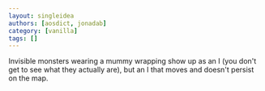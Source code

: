 ```yaml
---
layout: singleidea
authors: [aosdict, jonadab]
category: [vanilla]
tags: []
---
```

Invisible monsters wearing a mummy wrapping show up as an I (you don't get to see what they actually are), but an I that moves and doesn't persist on the map.

